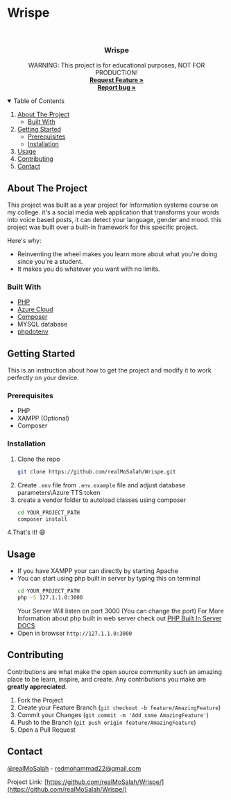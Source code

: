 # Wrispe

<br />
<p align="center">
  <h3 align="center">Wrispe</h3>

  <p align="center">
    <span>WARNING</span>: This project is for educational purposes, NOT FOR PRODUCTION!
    <br />
    <a href="https://github.com/realMoSalah/Wrispe-feed/issues"><strong>Request Feature »</strong></a>
    <br />
    <a href="https://github.com/realMoSalah/Wrispe/issues"><strong>Report bug »</strong></a>
    <br />

    
  </p>
</p>



<!-- TABLE OF CONTENTS -->
<details open="open">
  <summary>Table of Contents</summary>
  <ol>
    <li>
      <a href="#about-the-project">About The Project</a>
      <ul>
        <li><a href="#built-with">Built With</a></li>
      </ul>
    </li>
    <li>
      <a href="#getting-started">Getting Started</a>
      <ul>
        <li><a href="#prerequisites">Prerequisites</a></li>
        <li><a href="#installation">Installation</a></li>
      </ul>
    </li>
    <li><a href="#usage">Usage</a></li>
    <li><a href="#contributing">Contributing</a></li>
    <li><a href="#contact">Contact</a></li>
  </ol>
</details>



<!-- ABOUT THE PROJECT -->
## About The Project


This project was built as a year project for Information systems course on my college. it's a social media web application that transforms your words into voice based posts, it can detect your language, gender and mood.
this project was built over a built-in framework for this specific project.

Here's why:
* Reinventing the wheel makes you learn more about what you're doing since you're a student.
* It makes you do whatever you want with no limits.

### Built With

* [PHP](https://www.php.net)
* [Azure Cloud](https://azure.microsoft.com/)
* [Composer](https://getcomposer.org/)
* MYSQL database
* [phpdotenv](https://github.com/vlucas/phpdotenv)

<!-- GETTING STARTED -->
## Getting Started

This is an instruction about how to get the project and modify it to work perfectly on your device.

### Prerequisites

* PHP
* XAMPP (Optional)
* Composer

### Installation

1. Clone the repo
   ```sh
   git clone https://github.com/realMoSalah/Wrispe.git
   ```
2. Create `.env` file from `.env.example` file and adjust database parameters\Azure TTS token
3. create a vendor folder to autoload classes using composer
   ```sh
   cd YOUR_PROJECT_PATH
   composer install
   ```
4.That's it! :smile:


<!-- USAGE EXAMPLES -->
## Usage

* If you have XAMPP your can directly by starting Apache
* You can start using php built in server by typing this on terminal
   ```sh
   cd YOUR_PROJECT_PATH
   php -S 127.1.1.0:3000
   ```
  Your Server Will listen on port 3000 (You can change the port)
  For More Information about php built in web server check out [PHP Built In Server DOCS](https://www.php.net/manual/en/features.commandline.webserver.php)
* Open in browser `http://127.1.1.0:3000`


<!-- CONTRIBUTING -->
## Contributing

Contributions are what make the open source community such an amazing place to be learn, inspire, and create. Any contributions you make are **greatly appreciated**.

1. Fork the Project
2. Create your Feature Branch (`git checkout -b feature/AmazingFeature`)
3. Commit your Changes (`git commit -m 'Add some AmazingFeature'`)
4. Push to the Branch (`git push origin feature/AmazingFeature`)
5. Open a Pull Request

<!-- CONTACT -->
## Contact

[@realMoSalah](https://facebook.com/realmosalah) - redmohammad22@gmail.com

Project Link: [https://github.com/realMoSalah/Wrispe/](https://github.com/realMoSalah/Wrispe/)

